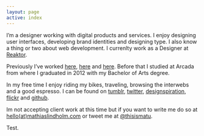 ```yaml
---
layout: page
active: index
---
```


I’m a designer working with digital products and services. I enjoy designing user interfaces, developing brand identities and designing type. I also know a thing or two about web development. I currenlty work as a Designer at [Reaktor](http://reaktor.fi).

Previously I’ve worked [here](http://ddb.fi/), [here](http://www.bond.fi/) and [here](http://barabra.fi/). Before that I studied at Arcada from where I graduated in 2012 with my Bachelor of Arts degree.

In my free time I enjoy riding my bikes, traveling, browsing the interwebs and a good espresso. I can be found on [tumblr](http://mlindholm.tumblr.com/), [twitter](http://twitter.com/#!/thisismatu), [designspiration](http://designspiration.net/mlindholm/), [flickr](http://flickr.com/photos/matu187/) and [github](https://github.com/mlindholm).

Im not accepting client work at this time but if you want to write me do so at [hello(at)mathiaslindholm.com](http://scr.im/matu) or tweet me at [@thisismatu](https://twitter.com/#!/thisismatu).

Test.
